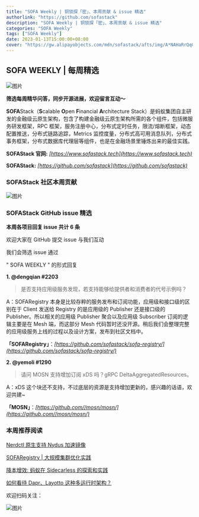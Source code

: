 ```yaml
---
title: "SOFA Weekly | 铜锁探「密」、本周贡献 & issue 精选"
authorlink: "https://github.com/sofastack"
description: "SOFA Weekly | 铜锁探「密」、本周贡献 & issue 精选"
categories: "SOFA Weekly"
tags: ["SOFA Weekly"]
date: 2023-01-13T15:00:00+08:00
cover: "https://gw.alipayobjects.com/mdn/sofastack/afts/img/A*NAHaRrQqGzAAAAAAAAAAAAAAARQnAQ"
---
```


## SOFA WEEKLY | 每周精选

![图片](https://p3-juejin.byteimg.com/tos-cn-i-k3u1fbpfcp/1e08fca65f7643c783d33f590bb41d5a~tplv-k3u1fbpfcp-zoom-1.image)

**筛选每周精华问答，同步开源进展，欢迎留言互动～**

**SOFA**Stack（**S**calable **O**pen **F**inancial **A**rchitecture Stack）是蚂蚁集团自主研发的金融级云原生架构，包含了构建金融级云原生架构所需的各个组件，包括微服务研发框架，RPC 框架，服务注册中心，分布式定时任务，限流/熔断框架，动态配置推送，分布式链路追踪，Metrics 监控度量，分布式高可用消息队列，分布式事务框架，分布式数据库代理层等组件，也是在金融场景里锤炼出来的最佳实践。

**SOFAStack 官网:** *[https://www.sofastack.tech](https://www.sofastack.tech)*

**SOFAStack:** *[https://github.com/sofastack](https://github.com/sofastack)*

### SOFAStack 社区本周贡献

![图片](https://mdn.alipayobjects.com/huamei_soxoym/afts/img/A*rnNdTo8yC50AAAAAAAAAAAAADrGAAQ/original)

### SOFAStack GitHub issue 精选

**本周各项目回复 issue 共计 6 条**

欢迎大家在 GitHub 提交 issue 与我们互动

我们会筛选 issue 通过 

" SOFA WEEKLY " 的形式回复

**1. @dengqian #2203**

> 是否支持应用级服务发现，若支持能够给提供者和消费者的代号示例吗？

A：SOFARegistry 本身是比较存粹的服务发布和订阅功能，应用级和接口级的区别在于 Client 发送给 Registry 的是应用级的 Publisher 还是接口级的 Publisher。所以相关的应用级 Publisher 聚合以及应用级 Subscriber 订阅的逻辑主要是在 Mesh 端，而这部分 Mesh 代码暂时还没开源。稍后我们会整理完整的应用级服务上线的过程以及设计方案，发布到社区文档中。

**「SOFARegistry」**：*[https://github.com/sofastack/sofa-registry/](https://github.com/sofastack/sofa-registry/)*

**2. @yemoli #1290** 

> 请问 MOSN 支持增加订阅 xDS  吗？gRPC DeltaAggregatedResources。

A：xDS 这个块还不支持，不过底层的资源是支持增加更新的，感兴趣的话语，欢迎共建~

**「MOSN」**：*[https://github.com//mosn/mosn/](https://github.com//mosn/mosn/)*

### 本周推荐阅读

[Nerdctl 原生支持 Nydus 加速镜像](https://mp.weixin.qq.com/s?__biz=MzUzMzU5Mjc1Nw==&mid=2247521257&idx=1&sn=38ffb30b7967e37d52862af7c2199d68&chksm=faa37c33cdd4f525dcf147a971d77588e985700fc43de4f1b982e98a439a4a2d5cd3dfbafcdf&scene=21)

[SOFARegistry | 大规模集群优化实践](https://mp.weixin.qq.com/s?__biz=MzUzMzU5Mjc1Nw==&mid=2247517005&idx=1&sn=685cea90982f8ecec5ffc56880d63175&chksm=faa36c97cdd4e58163830407bd827838f6ecb0a5b0e22130b507141fe9a24b2e645666fc0571&scene=21)

[降本增效: 蚂蚁在 Sidecarless 的探索和实践](https://mp.weixin.qq.com/s?__biz=MzUzMzU5Mjc1Nw==&mid=2247517989&idx=1&sn=1b49b68c9281d0c2514fa4caa38284fb&chksm=faa368ffcdd4e1e9fa5361d6ea376bbc426272c7a32250cc67ae27dcd84a6113b4a016a1518d&scene=21)

[如何看待 Dapr、Layotto 这种多运行时架构？](https://mp.weixin.qq.com/s?__biz=MzUzMzU5Mjc1Nw==&mid=2247510516&idx=1&sn=eff21915cd0ac1a8c8e3f126b549a605&chksm=faa3462ecdd4cf38ab6ab0c7201902fb53d54cea4865f9b7d7cdcdc7eaa00cf354d8b05e5393&scene=21)

欢迎扫码关注：

![图片](https://p3-juejin.byteimg.com/tos-cn-i-k3u1fbpfcp/e19d0a6d7f734ad6a585cde82ae4f3bf~tplv-k3u1fbpfcp-zoom-1.image)

